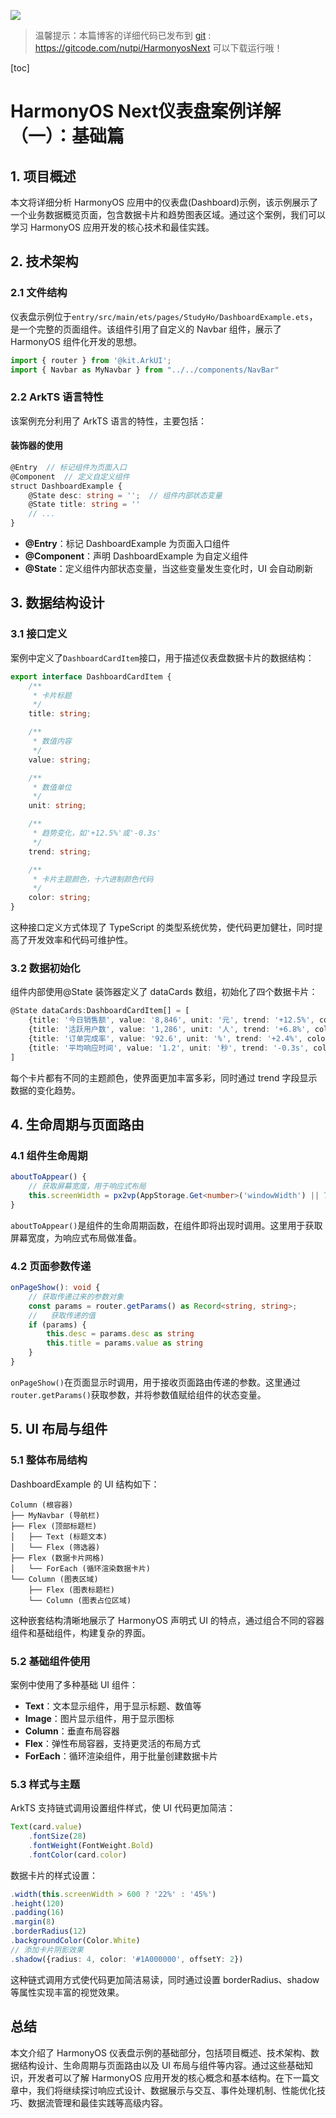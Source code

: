 ![](https://files.mdnice.com/user/47561/9de3dacb-9792-45b8-8ab9-c2f88d6bc4ab.png)

> 温馨提示：本篇博客的详细代码已发布到 [git](https://gitcode.com/nutpi/HarmonyosNext) : https://gitcode.com/nutpi/HarmonyosNext 可以下载运行哦！

[toc]
# HarmonyOS Next仪表盘案例详解（一）：基础篇

## 1. 项目概述

本文将详细分析 HarmonyOS 应用中的仪表盘(Dashboard)示例，该示例展示了一个业务数据概览页面，包含数据卡片和趋势图表区域。通过这个案例，我们可以学习 HarmonyOS 应用开发的核心技术和最佳实践。

## 2. 技术架构

### 2.1 文件结构

仪表盘示例位于`entry/src/main/ets/pages/StudyHo/DashboardExample.ets`，是一个完整的页面组件。该组件引用了自定义的 Navbar 组件，展示了 HarmonyOS 组件化开发的思想。

```typescript
import { router } from '@kit.ArkUI';
import { Navbar as MyNavbar } from "../../components/NavBar"
```

### 2.2 ArkTS 语言特性

该案例充分利用了 ArkTS 语言的特性，主要包括：

#### 装饰器的使用

```typescript
@Entry  // 标记组件为页面入口
@Component  // 定义自定义组件
struct DashboardExample {
    @State desc: string = '';  // 组件内部状态变量
    @State title: string = ''
    // ...
}
```

- **@Entry**：标记 DashboardExample 为页面入口组件
- **@Component**：声明 DashboardExample 为自定义组件
- **@State**：定义组件内部状态变量，当这些变量发生变化时，UI 会自动刷新

## 3. 数据结构设计

### 3.1 接口定义

案例中定义了`DashboardCardItem`接口，用于描述仪表盘数据卡片的数据结构：

```typescript
export interface DashboardCardItem {
    /**
     * 卡片标题
     */
    title: string;

    /**
     * 数值内容
     */
    value: string;

    /**
     * 数值单位
     */
    unit: string;

    /**
     * 趋势变化，如'+12.5%'或'-0.3s'
     */
    trend: string;

    /**
     * 卡片主题颜色，十六进制颜色代码
     */
    color: string;
}
```

这种接口定义方式体现了 TypeScript 的类型系统优势，使代码更加健壮，同时提高了开发效率和代码可维护性。

### 3.2 数据初始化

组件内部使用@State 装饰器定义了 dataCards 数组，初始化了四个数据卡片：

```typescript
@State dataCards:DashboardCardItem[] = [
    {title: '今日销售额', value: '8,846', unit: '元', trend: '+12.5%', color: '#2A9D8F'},
    {title: '活跃用户数', value: '1,286', unit: '人', trend: '+6.8%', color: '#E9C46A'},
    {title: '订单完成率', value: '92.6', unit: '%', trend: '+2.4%', color: '#F4A261'},
    {title: '平均响应时间', value: '1.2', unit: '秒', trend: '-0.3s', color: '#E76F51'}
]
```

每个卡片都有不同的主题颜色，使界面更加丰富多彩，同时通过 trend 字段显示数据的变化趋势。

## 4. 生命周期与页面路由

### 4.1 组件生命周期

```typescript
aboutToAppear() {
    // 获取屏幕宽度，用于响应式布局
    this.screenWidth = px2vp(AppStorage.Get<number>('windowWidth') || 720)
}
```

`aboutToAppear()`是组件的生命周期函数，在组件即将出现时调用。这里用于获取屏幕宽度，为响应式布局做准备。

### 4.2 页面参数传递

```typescript
onPageShow(): void {
    // 获取传递过来的参数对象
    const params = router.getParams() as Record<string, string>;
    //   获取传递的值
    if (params) {
        this.desc = params.desc as string
        this.title = params.value as string
    }
}
```

`onPageShow()`在页面显示时调用，用于接收页面路由传递的参数。这里通过`router.getParams()`获取参数，并将参数值赋给组件的状态变量。

## 5. UI 布局与组件

### 5.1 整体布局结构

DashboardExample 的 UI 结构如下：

```
Column (根容器)
├── MyNavbar (导航栏)
├── Flex (顶部标题栏)
│   ├── Text (标题文本)
│   └── Flex (筛选器)
├── Flex (数据卡片网格)
│   └── ForEach (循环渲染数据卡片)
└── Column (图表区域)
    ├── Flex (图表标题栏)
    └── Column (图表占位区域)
```

这种嵌套结构清晰地展示了 HarmonyOS 声明式 UI 的特点，通过组合不同的容器组件和基础组件，构建复杂的界面。

### 5.2 基础组件使用

案例中使用了多种基础 UI 组件：

- **Text**：文本显示组件，用于显示标题、数值等
- **Image**：图片显示组件，用于显示图标
- **Column**：垂直布局容器
- **Flex**：弹性布局容器，支持更灵活的布局方式
- **ForEach**：循环渲染组件，用于批量创建数据卡片

### 5.3 样式与主题

ArkTS 支持链式调用设置组件样式，使 UI 代码更加简洁：

```typescript
Text(card.value)
    .fontSize(28)
    .fontWeight(FontWeight.Bold)
    .fontColor(card.color)
```

数据卡片的样式设置：

```typescript
.width(this.screenWidth > 600 ? '22%' : '45%')
.height(120)
.padding(16)
.margin(8)
.borderRadius(12)
.backgroundColor(Color.White)
// 添加卡片阴影效果
.shadow({radius: 4, color: '#1A000000', offsetY: 2})
```

这种链式调用方式使代码更加简洁易读，同时通过设置 borderRadius、shadow 等属性实现丰富的视觉效果。

## 总结

本文介绍了 HarmonyOS 仪表盘示例的基础部分，包括项目概述、技术架构、数据结构设计、生命周期与页面路由以及 UI 布局与组件等内容。通过这些基础知识，开发者可以了解 HarmonyOS 应用开发的核心概念和基本结构。在下一篇文章中，我们将继续探讨响应式设计、数据展示与交互、事件处理机制、性能优化技巧、数据流管理和最佳实践等高级内容。
